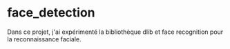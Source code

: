 # face_detection
Dans ce projet, j'ai expérimenté la bibliothèque dlib et face recognition pour la reconnaissance faciale.

